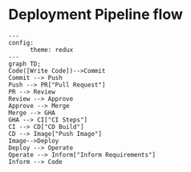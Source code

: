 ![<alt-text-here>](https://github.com/<OWNER>/<REPOSITORY>/actions/workflows/<WORKFLOW_FILE>/badge.svg)
# Deployment Pipeline flow
```mermaid
---
config:
      theme: redux
---
graph TD;
Code([Write Code])-->Commit
Commit --> Push
Push --> PR["Pull Request"]
PR --> Review
Review --> Approve
Approve --> Merge
Merge --> GHA
GHA --> CI["CI Steps"]
CI --> CD["CD Build"]
CD --> Image["Push Image"]
Image-->Deploy
Deploy --> Operate
Operate --> Inform["Inform Requirements"]
Inform --> Code
```
